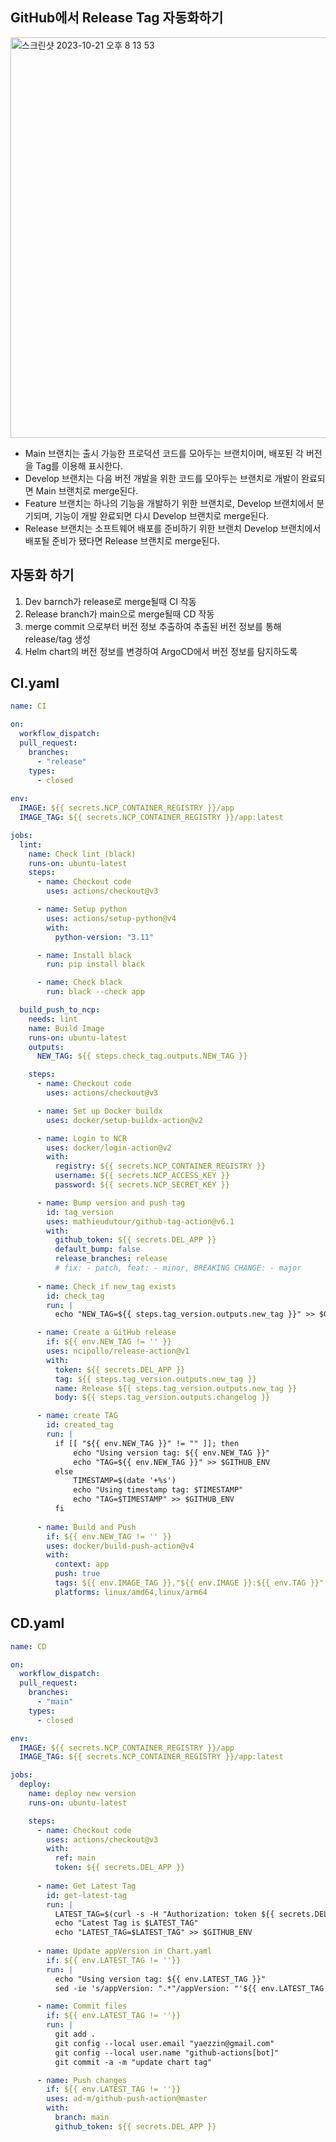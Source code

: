 ## GitHub에서 Release Tag 자동화하기

<img width="641" alt="스크린샷 2023-10-21 오후 8 13 53" src="https://github.com/yaezzin/TIL/assets/97823928/ae036fdc-3dd5-4e7f-9005-e7a8bcb1214c">

* Main 브랜치는 출시 가능한 프로덕션 코드를 모아두는 브랜치이며, 배포된 각 버전을 Tag를 이용해 표시한다.
* Develop 브랜치는 다음 버전 개발을 위한 코드를 모아두는 브랜치로 개발이 완료되면 Main 브랜치로 merge된다.
* Feature 브랜치는 하나의 기능을 개발하기 위한 브랜치로, Develop 브랜치에서 분기되며, 기능이 개발 완료되면 다시 Develop 브랜치로 merge된다.
* Release 브랜치는 소프트웨어 배포를 준비하기 위한 브랜치 Develop 브랜치에서 배포될 준비가 됐다면 Release 브랜치로 merge된다.


## 자동화 하기

1. Dev barnch가 release로 merge될때 CI 작동
2. Release branch가 main으로 merge될때 CD 작동
3. merge commit 으로부터 버전 정보 추출하여 추출된 버전 정보를 통해 release/tag 생성
4. Helm chart의 버전 정보를 변경하여 ArgoCD에서 버전 정보를 탐지하도록

## CI.yaml

```yaml
name: CI

on:
  workflow_dispatch:
  pull_request:
    branches:
      - "release"
    types:
      - closed
      
env:
  IMAGE: ${{ secrets.NCP_CONTAINER_REGISTRY }}/app
  IMAGE_TAG: ${{ secrets.NCP_CONTAINER_REGISTRY }}/app:latest

jobs:
  lint:
    name: Check lint (black)
    runs-on: ubuntu-latest
    steps:
      - name: Checkout code
        uses: actions/checkout@v3

      - name: Setup python
        uses: actions/setup-python@v4
        with:
          python-version: "3.11"

      - name: Install black
        run: pip install black

      - name: Check black
        run: black --check app

  build_push_to_ncp:
    needs: lint
    name: Build Image
    runs-on: ubuntu-latest
    outputs:
      NEW_TAG: ${{ steps.check_tag.outputs.NEW_TAG }}

    steps:
      - name: Checkout code
        uses: actions/checkout@v3

      - name: Set up Docker buildx
        uses: docker/setup-buildx-action@v2

      - name: Login to NCR
        uses: docker/login-action@v2
        with:
          registry: ${{ secrets.NCP_CONTAINER_REGISTRY }}
          username: ${{ secrets.NCP_ACCESS_KEY }}
          password: ${{ secrets.NCP_SECRET_KEY }}

      - name: Bump version and push tag
        id: tag_version
        uses: mathieudutour/github-tag-action@v6.1
        with:
          github_token: ${{ secrets.DEL_APP }}
          default_bump: false
          release_branches: release
          # fix: - patch, feat: - minor, BREAKING CHANGE: - major
      
      - name: Check if new_tag exists
        id: check_tag
        run: |
          echo "NEW_TAG=${{ steps.tag_version.outputs.new_tag }}" >> $GITHUB_ENV

      - name: Create a GitHub release
        if: ${{ env.NEW_TAG != '' }}
        uses: ncipollo/release-action@v1
        with:
          token: ${{ secrets.DEL_APP }}
          tag: ${{ steps.tag_version.outputs.new_tag }}
          name: Release ${{ steps.tag_version.outputs.new_tag }}
          body: ${{ steps.tag_version.outputs.changelog }}

      - name: create TAG
        id: created_tag
        run: |
          if [[ "${{ env.NEW_TAG }}" != "" ]]; then
              echo "Using version tag: ${{ env.NEW_TAG }}"
              echo "TAG=${{ env.NEW_TAG }}" >> $GITHUB_ENV
          else
              TIMESTAMP=$(date '+%s')
              echo "Using timestamp tag: $TIMESTAMP"
              echo "TAG=$TIMESTAMP" >> $GITHUB_ENV
          fi
      
      - name: Build and Push
        if: ${{ env.NEW_TAG != '' }}
        uses: docker/build-push-action@v4
        with:
          context: app
          push: true
          tags: ${{ env.IMAGE_TAG }},"${{ env.IMAGE }}:${{ env.TAG }}"
          platforms: linux/amd64,linux/arm64
```

## CD.yaml

```yaml
name: CD

on:
  workflow_dispatch:
  pull_request:
    branches:
      - "main"
    types:
      - closed

env:
  IMAGE: ${{ secrets.NCP_CONTAINER_REGISTRY }}/app
  IMAGE_TAG: ${{ secrets.NCP_CONTAINER_REGISTRY }}/app:latest

jobs:
  deploy:
    name: deploy new version
    runs-on: ubuntu-latest

    steps:
      - name: Checkout code
        uses: actions/checkout@v3
        with:
          ref: main
          token: ${{ secrets.DEL_APP }}
      
      - name: Get Latest Tag
        id: get-latest-tag
        run: |
          LATEST_TAG=$(curl -s -H "Authorization: token ${{ secrets.DEL_APP }}" https://api.github.com/repos/directory/tags | jq -r '.[0].name')
          echo "Latest Tag is $LATEST_TAG"
          echo "LATEST_TAG=$LATEST_TAG" >> $GITHUB_ENV
        
      - name: Update appVersion in Chart.yaml
        if: ${{ env.LATEST_TAG != ''}}
        run: |
          echo "Using version tag: ${{ env.LATEST_TAG }}"
          sed -ie 's/appVersion: ".*"/appVersion: "'${{ env.LATEST_TAG }}'"/g' helm-chart/Chart.yaml

      - name: Commit files
        if: ${{ env.LATEST_TAG != ''}}
        run: |
          git add .
          git config --local user.email "yaezzin@gmail.com"
          git config --local user.name "github-actions[bot]"
          git commit -a -m "update chart tag"

      - name: Push changes
        if: ${{ env.LATEST_TAG != ''}}
        uses: ad-m/github-push-action@master
        with:
          branch: main
          github_token: ${{ secrets.DEL_APP }}
```





